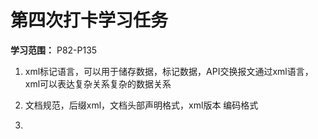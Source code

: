 # 第四次打卡学习任务

**学习范围：** P82-P135

1. xml标记语言，可以用于储存数据，标记数据，API交换报文通过xml语言，xml可以表达复杂关系复杂的数据关系

2. 文档规范，后缀xml，文档头部声明格式，xml版本
编码格式

3. 
